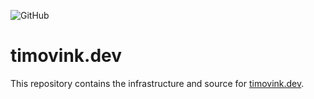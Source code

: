 ![GitHub](https://img.shields.io/github/license/TimoVink/timovink-website)


# timovink.dev

This repository contains the infrastructure and source for [timovink.dev](https://timovink.dev).
